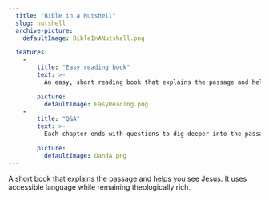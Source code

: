 ```yaml
---
  title: "Bible in a Nutshell"
  slug: nutshell
  archive-picture:
    defaultImage: BibleInANutshell.png

  features:
    -
        title: "Easy reading book"
        text: >-
          An easy, short reading book that explains the passage and helps you see Jesus.

        picture:
          defaultImage: EasyReading.png
    -
        title: "Q&A"
        text: >-
          Each chapter ends with questions to dig deeper into the passage.

        picture:
          defaultImage: QandA.png
---
```

A short book that explains the passage and helps you see Jesus. It uses accessible language while remaining theologically rich.<!--more-->

